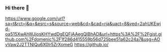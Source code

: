 ### Hi there 👋

https://www.google.com/url?sa=t&rct=j&q=&esrc=s&source=web&cd=&cad=rja&uact=8&ved=2ahUKEwjd-oa515XwAhWJjosKHYwdDgEQFjAAegQIBhAD&url=https%3A%2F%2Fgist.github.com%2Fdomenic%2F1f286d415559b56d725bee51a62c24a7&usg=AOvVaw2J2TTNlQu6X0lr5ZrXomeG
https://github.io/
